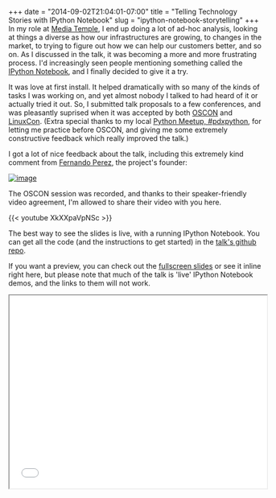 +++
date = "2014-09-02T21:04:01-07:00"
title = "Telling Technology Stories with IPython Notebook"
slug = "ipython-notebook-storytelling"
+++
In my role at [Media Temple](http://mediatemple.net/), I end up doing a
lot of ad-hoc analysis, looking at things a diverse as how our
infrastructures are growing, to changes in the market, to trying to
figure out how we can help our customers better, and so on. As I
discussed in the talk, it was becoming a more and more frustrating
process. I'd increasingly seen people mentioning something called the
[IPython Notebook](http://ipython.org/notebook.html), and I finally
decided to give it a try.

It was love at first install. It helped dramatically with so many of the
kinds of tasks I was working on, and yet almost nobody I talked to had
heard of it or actually tried it out. So, I submitted talk proposals to
a few conferences, and was pleasantly suprised when it was accepted by
both [OSCON](http://www.oscon.com/oscon2014) and
[LinuxCon](http://events.linuxfoundation.org/events/linuxcon-north-america).
(Extra special thanks to my local [Python Meetup,
\#pdxpython](http://www.meetup.com/pdxpython/), for letting me practice
before OSCON, and giving me some extremely constructive feedback which
really improved the talk.)

I got a lot of nice feedback about the talk, including this extremely
kind comment from [Fernando Perez](https://twitter.com/fperez_org), the
project's founder:

[![image](/images/fperez_tweet.png)](https://twitter.com/fperez_org/status/502657821608251396)

The OSCON session was recorded, and thanks to their speaker-friendly
video agreement, I'm allowed to share their video with you here.

{{< youtube XkXXpaVpNSc >}}

The best way to see the slides is live, with a running IPython Notebook.
You can get all the code (and the instructions to get started) in the
[talk's github
repo](https://github.com/jbarratt/ipython_notebook_presentation).

If you want a preview, you can check out the [fullscreen
slides](/ipython_notebook_talk/) or see it inline right here, but please
note that much of the talk is 'live' IPython Notebook demos, and the
links to them will not work.

<iframe src="/ipython_notebook_talk/index.html" height="384" width="512"></iframe>

